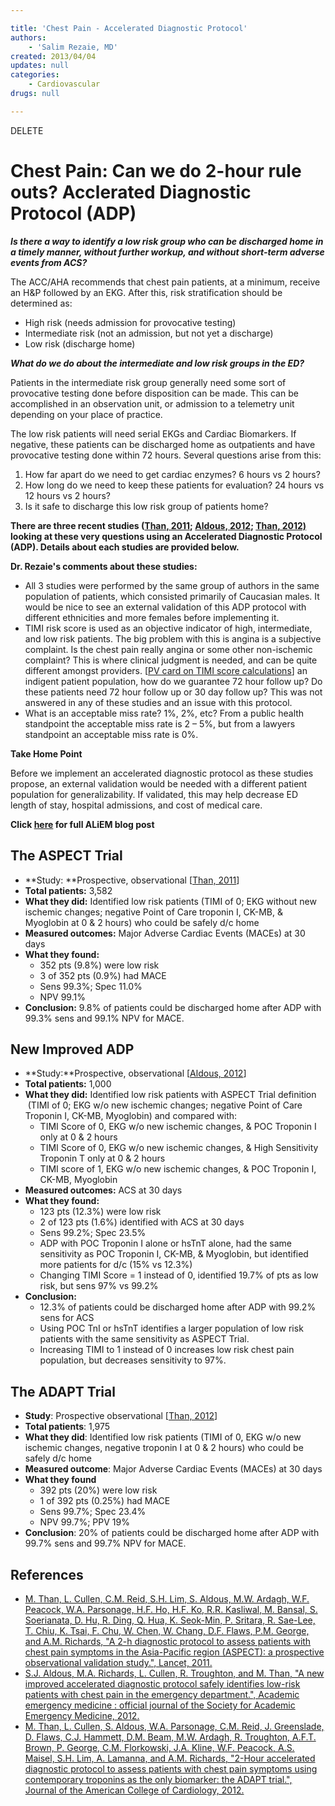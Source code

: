 ```yaml
---

title: 'Chest Pain - Accelerated Diagnostic Protocol'
authors:
    - 'Salim Rezaie, MD'
created: 2013/04/04
updates: null
categories:
    - Cardiovascular
drugs: null

---
```


DELETE

# Chest Pain: Can we do 2-hour rule outs? Acclerated Diagnostic Protocol (ADP)

***Is there a way to identify a low risk group who can be discharged home in a timely manner, without further workup, and without short-term adverse events from ACS?***

The ACC/AHA recommends that chest pain patients, at a minimum, receive an H&P followed by an EKG. After this, risk stratification should be determined as: 

-   High risk (needs admission for provocative testing)
-   Intermediate risk (not an admission, but not yet a discharge)
-   Low risk (discharge home)

***What do we do about the intermediate and low risk groups in the ED?***

Patients in the intermediate risk group generally need some sort of provocative testing done before disposition can be made. This can be accomplished in an observation unit, or admission to a telemetry unit depending on your place of practice.

The low risk patients will need serial EKGs and Cardiac Biomarkers. If negative, these patients can be discharged home as outpatients and have provocative testing done within 72 hours. Several questions arise from this:

1.  How far apart do we need to get cardiac enzymes? 6 hours vs 2 hours?
2.  How long do we need to keep these patients for evaluation? 24 hours vs 12 hours vs 2 hours?
3.  Is it safe to discharge this low risk group of patients home?

**There are three recent studies ([Than, 2011](http://www.ncbi.nlm.nih.gov/pubmed/21435709); [Aldous, 2012](http://www.ncbi.nlm.nih.gov/pubmed/22594354); [Than, 2012)](http://www.ncbi.nlm.nih.gov/pubmed/22578923) looking at these very questions using an Accelerated Diagnostic Protocol (ADP). Details about each studies are provided below.**

**Dr. Rezaie's comments about these studies:**

-   All 3 studies were performed by the same group of authors in the same population of patients, which consisted primarily of Caucasian males. It would be nice to see an external validation of this ADP protocol with different ethnicities and more females before implementing it. 
-   TIMI risk score is used as an objective indicator of high, intermediate, and low risk patients. The big problem with this is angina is a subjective complaint. Is the chest pain really angina or some other non-ischemic complaint? This is where clinical judgment is needed, and can be quite different amongst providers. \[[PV card on TIMI score calculations](https://agile.md/app/modules/517e1695bd169c955c000001/files/5190e4e6bafc41036f00000d?type=document)\] an indigent patient population, how do we guarantee 72 hour follow up? Do these patients need 72 hour follow up or 30 day follow up? This was not answered in any of these studies and an issue with this protocol.
-   What is an acceptable miss rate? 1%, 2%, etc? From a public health standpoint the acceptable miss rate is 2 – 5%, but from a lawyers standpoint an acceptable miss rate is 0%.

**Take Home Point**

Before we implement an accelerated diagnostic protocol as these studies propose, an external validation would be needed with a different patient population for generalizability. If validated, this may help decrease ED length of stay, hospital admissions, and cost of medical care.

****Click [here](http://academiclifeinem.com/chest-pain-part-2-of-3-can-we-do-2-hour-rule-outs/) for full ALiEM blog post****

## The ASPECT Trial

-   **Study: **Prospective, observational \[[Than, 2011](http://www.ncbi.nlm.nih.gov/pubmed/21435709)\]
-   **Total patients:** 3,582
-   **What they did:** Identified low risk patients (TIMI of 0; EKG without new ischemic changes; negative Point of Care troponin I, CK-MB, & Myoglobin at 0 & 2 hours) who could be safely d/c home
-   **Measured outcomes:** Major Adverse Cardiac Events (MACEs) at 30 days
-   **What they found:**
    -   352 pts (9.8%) were low risk
    -   3 of 352 pts (0.9%) had MACE
    -   Sens 99.3%; Spec 11.0%
    -   NPV 99.1%
-   **Conclusion:** 9.8% of patients could be discharged home after ADP with 99.3% sens and 99.1% NPV for MACE.

## New Improved ADP

-   **Study:**Prospective, observational \[[Aldous, 2012](http://www.ncbi.nlm.nih.gov/pubmed/22594354)\]
-   **Total patients:** 1,000
-   **What they did:** Identified low risk patients with ASPECT Trial definition  (TIMI of 0; EKG w/o new ischemic changes; negative Point of Care Troponin I, CK-MB, Myoglobin) and compared with:
    -   TIMI Score of 0, EKG w/o new ischemic changes, & POC Troponin I only at 0 & 2 hours
    -   TIMI Score of 0, EKG w/o new ischemic changes, & High Sensitivity Troponin T only at 0 & 2 hours
    -   TIMI score of 1, EKG w/o new ischemic changes, & POC Troponin I, CK-MB, Myoglobin
-   **Measured outcomes:** ACS at 30 days
-   **What they found:**
    -   123 pts (12.3%) were low risk
    -   2 of 123 pts (1.6%) identified with ACS at 30 days
    -   Sens 99.2%; Spec 23.5%
    -   ADP with POC Troponin I alone or hsTnT alone, had the same sensitivity as POC Troponin I, CK-MB, & Myoglobin, but identified more patients for d/c (15% vs 12.3%)
    -   Changing TIMI Score = 1 instead of 0, identified 19.7% of pts as low risk, but sens 97% vs 99.2%
-   **Conclusion:**
    -   12.3% of patients could be discharged home after ADP with 99.2% sens for ACS
    -   Using POC TnI or hsTnT identifies a larger population of low risk patients with the same sensitivity as ASPECT Trial.
    -   Increasing TIMI to 1 instead of 0 increases low risk chest pain population, but decreases sensitivity to 97%.

## The ADAPT Trial

-   **Study**: Prospective observational \[[Than, 2012](http://www.ncbi.nlm.nih.gov/pubmed/22578923)\]
-   **Total patients**: 1,975
-   **What they did**: Identified low risk patients (TIMI of 0, EKG w/o new ischemic changes, negative troponin I at 0 & 2 hours) who could be safely d/c home
-   **Measured outcome**: Major Adverse Cardiac Events (MACEs) at 30 days
-   **What they found**
    -   392 pts (20%) were low risk
    -   1 of 392 pts (0.25%) had MACE
    -   Sens 99.7%; Spec 23.4%
    -   NPV 99.7%; PPV 19%
-   **Conclusion**: 20% of patients could be discharged home after ADP with 99.7% sens and 99.7% NPV for MACE.

## References

-   [M. Than, L. Cullen, C.M. Reid, S.H. Lim, S. Aldous, M.W. Ardagh, W.F. Peacock, W.A. Parsonage, H.F. Ho, H.F. Ko, R.R. Kasliwal, M. Bansal, S. Soerianata, D. Hu, R. Ding, Q. Hua, K. Seok-Min, P. Sritara, R. Sae-Lee, T. Chiu, K. Tsai, F. Chu, W. Chen, W. Chang, D.F. Flaws, P.M. George, and A.M. Richards, "A 2-h diagnostic protocol to assess patients with chest pain symptoms in the Asia-Pacific region (ASPECT): a prospective observational validation study.", Lancet, 2011.](http://www.ncbi.nlm.nih.gov/pubmed/21435709)
-   [S.J. Aldous, M.A. Richards, L. Cullen, R. Troughton, and M. Than, "A new improved accelerated diagnostic protocol safely identifies low-risk patients with chest pain in the emergency department.", Academic emergency medicine : official journal of the Society for Academic Emergency Medicine, 2012.](http://www.ncbi.nlm.nih.gov/pubmed/22594354)
-   [M. Than, L. Cullen, S. Aldous, W.A. Parsonage, C.M. Reid, J. Greenslade, D. Flaws, C.J. Hammett, D.M. Beam, M.W. Ardagh, R. Troughton, A.F.T. Brown, P. George, C.M. Florkowski, J.A. Kline, W.F. Peacock, A.S. Maisel, S.H. Lim, A. Lamanna, and A.M. Richards, "2-Hour accelerated diagnostic protocol to assess patients with chest pain symptoms using contemporary troponins as the only biomarker: the ADAPT trial.", Journal of the American College of Cardiology, 2012.](http://www.ncbi.nlm.nih.gov/pubmed/22578923)
